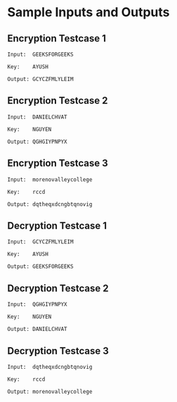 # Sample Inputs and Outputs

## Encryption Testcase 1

```
Input:  GEEKSFORGEEKS

Key:    AYUSH

Output: GCYCZFMLYLEIM
```

## Encryption Testcase 2

```
Input:  DANIELCHVAT

Key:    NGUYEN

Output: QGHGIYPNPYX
```

## Encryption Testcase 3

```
Input:  morenovalleycollege

Key:    rccd

Output: dqtheqxdcngbtqnovig
```

## Decryption Testcase 1

```
Input:  GCYCZFMLYLEIM

Key:    AYUSH

Output: GEEKSFORGEEKS
```

## Decryption Testcase 2

```
Input:  QGHGIYPNPYX

Key:    NGUYEN

Output: DANIELCHVAT
```

## Decryption Testcase 3

```
Input:  dqtheqxdcngbtqnovig

Key:    rccd

Output: morenovalleycollege
```